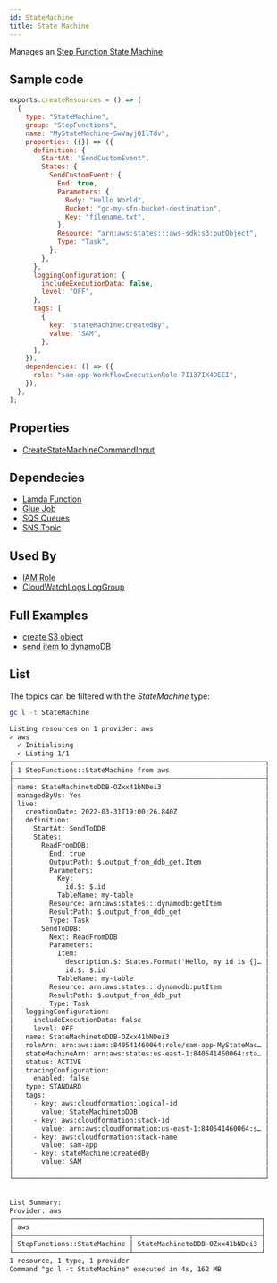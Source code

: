 ```yaml
---
id: StateMachine
title: State Machine
---
```


Manages an [Step Function State Machine](https://console.aws.amazon.com/states/home?#/).

## Sample code

```js
exports.createResources = () => [
  {
    type: "StateMachine",
    group: "StepFunctions",
    name: "MyStateMachine-SwVayjQIlTdv",
    properties: ({}) => ({
      definition: {
        StartAt: "SendCustomEvent",
        States: {
          SendCustomEvent: {
            End: true,
            Parameters: {
              Body: "Hello World",
              Bucket: "gc-my-sfn-bucket-destination",
              Key: "filename.txt",
            },
            Resource: "arn:aws:states:::aws-sdk:s3:putObject",
            Type: "Task",
          },
        },
      },
      loggingConfiguration: {
        includeExecutionData: false,
        level: "OFF",
      },
      tags: [
        {
          key: "stateMachine:createdBy",
          value: "SAM",
        },
      ],
    }),
    dependencies: () => ({
      role: "sam-app-WorkflowExecutionRole-7I137IX4DEEI",
    }),
  },
];
```

## Properties

- [CreateStateMachineCommandInput](https://docs.aws.amazon.com/AWSJavaScriptSDK/v3/latest/clients/client-sfn/interfaces/createstatemachinecommandinput.html)

## Dependecies

- [Lamda Function](../Lambda/Function.md)
- [Glue Job](../Glue/Job.md)
- [SQS Queues](../SQS/Queue.md)
- [SNS Topic](../SNS/Topic.md)

## Used By

- [IAM Role](../IAM/Role.md)
- [CloudWatchLogs LogGroup](../CloudWatchLogs/LogGroup.md)

## Full Examples

- [create S3 object](https://github.com/grucloud/grucloud/tree/main/examples/aws/serverless-patterns/sfn-s3)
- [send item to dynamoDB](https://github.com/grucloud/grucloud/tree/main/examples/aws/serverless-patterns/sfn-dynamodb)

## List

The topics can be filtered with the _StateMachine_ type:

```sh
gc l -t StateMachine
```

```txt
Listing resources on 1 provider: aws
✓ aws
  ✓ Initialising
  ✓ Listing 1/1
┌───────────────────────────────────────────────────────────────┐
│ 1 StepFunctions::StateMachine from aws                        │
├───────────────────────────────────────────────────────────────┤
│ name: StateMachinetoDDB-OZxx41bNDei3                          │
│ managedByUs: Yes                                              │
│ live:                                                         │
│   creationDate: 2022-03-31T19:00:26.840Z                      │
│   definition:                                                 │
│     StartAt: SendToDDB                                        │
│     States:                                                   │
│       ReadFromDDB:                                            │
│         End: true                                             │
│         OutputPath: $.output_from_ddb_get.Item                │
│         Parameters:                                           │
│           Key:                                                │
│             id.$: $.id                                        │
│           TableName: my-table                                 │
│         Resource: arn:aws:states:::dynamodb:getItem           │
│         ResultPath: $.output_from_ddb_get                     │
│         Type: Task                                            │
│       SendToDDB:                                              │
│         Next: ReadFromDDB                                     │
│         Parameters:                                           │
│           Item:                                               │
│             description.$: States.Format('Hello, my id is {}… │
│             id.$: $.id                                        │
│           TableName: my-table                                 │
│         Resource: arn:aws:states:::dynamodb:putItem           │
│         ResultPath: $.output_from_ddb_put                     │
│         Type: Task                                            │
│   loggingConfiguration:                                       │
│     includeExecutionData: false                               │
│     level: OFF                                                │
│   name: StateMachinetoDDB-OZxx41bNDei3                        │
│   roleArn: arn:aws:iam::840541460064:role/sam-app-MyStateMac… │
│   stateMachineArn: arn:aws:states:us-east-1:840541460064:sta… │
│   status: ACTIVE                                              │
│   tracingConfiguration:                                       │
│     enabled: false                                            │
│   type: STANDARD                                              │
│   tags:                                                       │
│     - key: aws:cloudformation:logical-id                      │
│       value: StateMachinetoDDB                                │
│     - key: aws:cloudformation:stack-id                        │
│       value: arn:aws:cloudformation:us-east-1:840541460064:s… │
│     - key: aws:cloudformation:stack-name                      │
│       value: sam-app                                          │
│     - key: stateMachine:createdBy                             │
│       value: SAM                                              │
│                                                               │
└───────────────────────────────────────────────────────────────┘


List Summary:
Provider: aws
┌──────────────────────────────────────────────────────────────┐
│ aws                                                          │
├─────────────────────────────┬────────────────────────────────┤
│ StepFunctions::StateMachine │ StateMachinetoDDB-OZxx41bNDei3 │
└─────────────────────────────┴────────────────────────────────┘
1 resource, 1 type, 1 provider
Command "gc l -t StateMachine" executed in 4s, 162 MB
```
